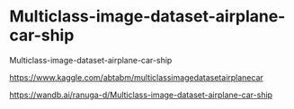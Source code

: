 # Multiclass-image-dataset-airplane-car-ship
Multiclass-image-dataset-airplane-car-ship

https://www.kaggle.com/abtabm/multiclassimagedatasetairplanecar

https://wandb.ai/ranuga-d/Multiclass-image-dataset-airplane-car-ship
